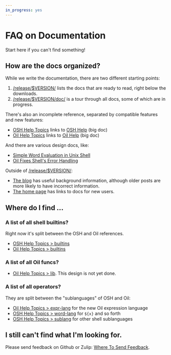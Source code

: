 ```yaml
---
in_progress: yes
---
```


FAQ on Documentation
====================

Start here if you can't find something!

<div id="toc">
</div>

## How are the docs organized?

While we write the documentation, there are two different starting points:

1. [/release/$VERSION/](../index.html) lists the docs that are ready to read,
   right below the downloads.
2. [/release/$VERSION/doc/](index.html) is a tour through all docs, some of
   which are in progress.

There's also an incomplete reference, separated by compatible features and new
features:

- [OSH Help Topics](osh-help-topics.html) links to [OSH Help](osh-help.html) (big doc)
- [Oil Help Topics](oil-help-topics.html) links to [Oil Help](oil-help.html) (big doc)

And there are various design docs, like:

- [Simple Word Evaluation in Unix Shell](simple-word-eval.html)
- [Oil Fixes Shell's Error Handling](error-handling.html)

Outside of [/release/$VERSION/](../index.html):

- [The blog](https://www.oilshell.org/blog/) has useful background information,
  although older posts are more likely to have incorrect information.
- [The home page](https://www.oilshell.org/) has links to docs for new users.

## Where do I find ...

### A list of all shell builtins?

Right now it's split between the OSH and Oil references.

- [OSH Help Topics > builtins](osh-help-topics.html#builtins)
- [Oil Help Topics > builtins](oil-help-topics.html#builtins)

### A list of all Oil funcs?

- [Oil Help Topics > lib](oil-help-topics.html#lib).  This design is not yet
  done.

### A list of all operators?

They are split between the "sublanguages" of OSH and Oil:

- [Oil Help Topics > expr-lang](oil-help-topics.html#expr-lang) for the new Oil
  expression language
- [OSH Help Topics > word-lang](osh-help-topics.html#word-lang) for `${x}` and
  so forth
- [OSH Help Topics > sublang](osh-help-topics.html#sublang) for other shell
  sublanguages

## I still can't find what I'm looking for.

Please send feedback on Github or Zulip: [Where To Send
Feedback](https://github.com/oilshell/oil/wiki/Where-To-Send-Feedback).

